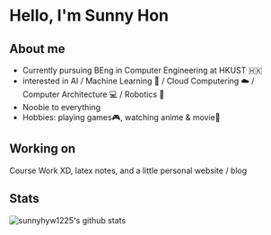 # Hello, I'm Sunny Hon

## About me

- Currently pursuing BEng in Computer Engineering at HKUST :hong_kong:
- interested in AI / Machine Learning 🎰 / Cloud Computering ☁️ / Computer Architecture 💻 / Robotics 🤖
- Noobie to everything
- Hobbies: playing games🎮, watching anime & movie🎦

## Working on

Course Work XD, latex notes, and a little personal website / blog


## Stats

![sunnyhyw1225's github stats](https://github-readme-stats.vercel.app/api?username=sunnyhyw1225&show_icons=true)

<!---
sunnyhyw1225/sunnyhyw1225 is a ✨ special ✨ repository because its `README.md` (this file) appears on your GitHub profile.
You can click the Preview link to take a look at your changes.
--->
